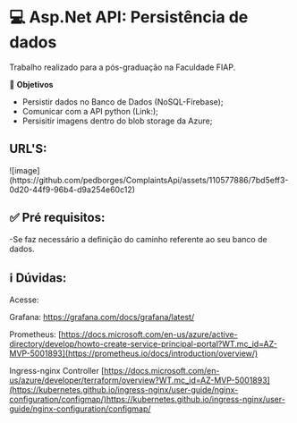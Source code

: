 <h1>💻 Asp.Net API: Persistência de dados </h1>
Trabalho realizado para a pós-graduação na Faculdade FIAP.



🔸 <b>Objetivos</b>
- Persistir dados no Banco de Dados (NoSQL-Firebase);
- Comunicar com a API python (Link:);
- Persisitir imagens dentro do blob storage da Azure;
<h2><b>URL'S:</b></h2>
![image](https://github.com/pedborges/ComplaintsApi/assets/110577886/7bd5eff3-0d20-44f9-96b4-d9a254e60c12)

## ✅ Pré requisitos:
-Se faz necessário a definição do caminho referente ao seu banco de dados.



## ℹ️ Dúvidas:
Acesse:

Grafana:
https://grafana.com/docs/grafana/latest/

Prometheus:
[https://docs.microsoft.com/en-us/azure/active-directory/develop/howto-create-service-principal-portal?WT.mc_id=AZ-MVP-5001893](https://prometheus.io/docs/introduction/overview/)

Ingress-nginx Controller 
[https://docs.microsoft.com/en-us/azure/developer/terraform/overview?WT.mc_id=AZ-MVP-5001893](https://kubernetes.github.io/ingress-nginx/user-guide/nginx-configuration/configmap/)https://kubernetes.github.io/ingress-nginx/user-guide/nginx-configuration/configmap/

